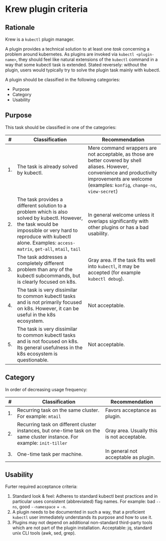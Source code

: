 Krew plugin criteria
===

Rationale
---

Krew is a `kubectl` plugin manager.

A plugin provides a technical solution to at least one _task_ concerning a problem around kubernetes.
As plugins are invoked via `kubectl <plugin-name>`, they should feel like natural extensions of the `kubectl` command in a way that some kubectl task is extended.
Stated reversely: without the plugin, users would typically try to solve the plugin task mainly with kubectl.

A plugin should be classified in the following categories:

- Purpose
- Category
- Usability

Purpose
---

This task should be classified in one of the categories:

| #  | Classification                                                                                                                                                                                                                 | Recommendation                                                                                                                                                                                            |
|----|--------------------------------------------------------------------------------------------------------------------------------------------------------------------------------------------------------------------------------|-----------------------------------------------------------------------------------------------------------------------------------------------------------------------------------------------------------|
| 1. |  The task is already solved by kubectl.                                                                                                                                                                                        |  Mere command wrappers are not acceptable, as those are better covered by shell aliases.  However, convenience and productivity improvements are welcome (examples: `konfig`, `change-ns`, `view-secret`) |
| 2. | The task provides a different solution to a problem which is also solved by kubectl. However, the task would be impossible or very hard to reproduce with kubectl alone. Examples: `access-matrix`, `get-all`, `mtail`, `tail` |  In general welcome unless it overlaps significantly with other plugins or has a bad usability.                                                                                                           |
| 3. | The task addresses a completely different problem than any of the kubectl subcommands, but is clearly focused on k8s.                                                                                                          |  Gray area. If the task fits well into `kubectl`, it may be accepted (for example `kubectl debug`).                                                                                                       |
| 4. | The task is very dissimilar to common kubectl tasks and is not primarily focused on k8s. However, it can be useful in the k8s ecosystem.                                                                                       | Not acceptable.                                                                                                                                                                                           |
| 5. | The task is very dissimilar to common kubectl tasks and is not focused on k8s. Its general usefulness in the k8s ecosystem is questionable.                                                                                    | Not acceptable.                                                                                                                                                                                           |

Category
---

In order of decreasing usage frequency:


| #  | Classification                                                                                                            | Recommendation                             |
|----|---------------------------------------------------------------------------------------------------------------------------|--------------------------------------------|
| 1. | Recurring task on the same cluster. For example: `mtail`                                                                  | Favors acceptance as plugin.               |
| 2. | Recurring task on different cluster instances, but one-time task on the same cluster instance. For example: `init-tiller` | Gray area. Usually this is not acceptable. |
| 3. | One-time task per machine.                                                                                                | In general not acceptable as plugin.       |

Usability
---
Furter required acceptance criteria:

1. Standard look & feel: Adheres to standard kubectl best practices and in particular uses consistent (abbreviated) flag names. For example: bad `--ns`, good `--namespace` + `-n`.
2. A plugin needs to be documented in such a way, that a proficient `kubectl` user immediately understands its purpose and how to use it.
3. Plugins may not depend on additional non-standard third-party tools which are not part of the plugin installation. Acceptable: jq, standard unix CLI tools (awk, sed, grep).
<!-- 4. Ready to use: Unless absolutely required, a plugin should not need extra configuration. -->
